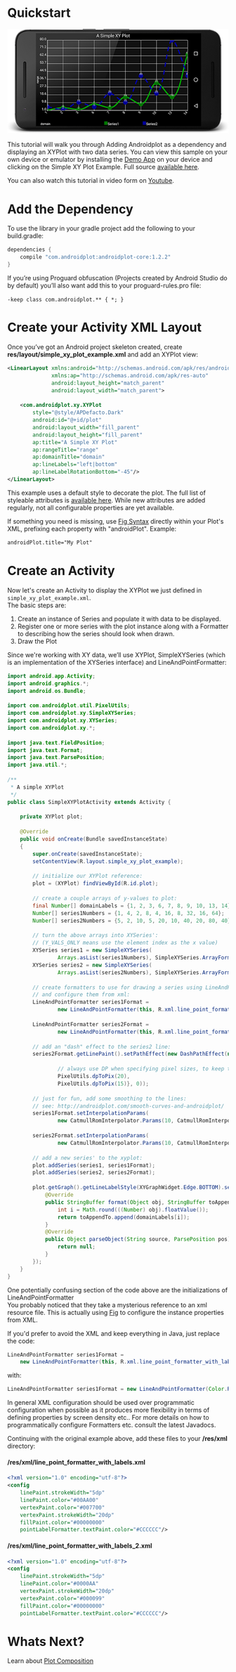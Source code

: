 # Quickstart

![image](images/simple_xy_plot.png)

This tutorial will walk you through Adding Androidplot as a dependency and displaying an XYPlot with 
two data series.  You can view this sample on your own device or emulator by installing the 
[Demo App](https://play.google.com/store/apps/details?id=com.androidplot.demos) on your device and 
clicking on the Simple XY Plot Example. Full source [available here](../demoapp/src/main/java/com/androidplot/demos/SimpleXYPlotActivity.java).

You can also watch this tutorial in video form on [Youtube](https://youtu.be/wEFkzQY_wWI).

# Add the Dependency
To use the library in your gradle project add the following to your build.gradle:

```groovy
dependencies {
    compile "com.androidplot:androidplot-core:1.2.2"
}
```

If you’re using Proguard obfuscation (Projects created by Android Studio do by default) you’ll also 
want add this to your proguard-rules.pro file:

`-keep class com.androidplot.** { *; }`

# Create your Activity XML Layout
Once you’ve got an Android project skeleton created, create **res/layout/simple_xy_plot_example.xml** 
and add an XYPlot view:
```xml
<LinearLayout xmlns:android="http://schemas.android.com/apk/res/android"
              xmlns:ap="http://schemas.android.com/apk/res-auto"
              android:layout_height="match_parent"
              android:layout_width="match_parent">

    <com.androidplot.xy.XYPlot
        style="@style/APDefacto.Dark"
        android:id="@+id/plot"
        android:layout_width="fill_parent"
        android:layout_height="fill_parent"
        ap:title="A Simple XY Plot"
        ap:rangeTitle="range"
        ap:domainTitle="domain"
        ap:lineLabels="left|bottom"
        ap:lineLabelRotationBottom="-45"/>
</LinearLayout>
```
This example uses a default style to decorate the plot.  The full list of styleable attributes is 
[available here](../androidplot-core/src/main/res/attrs.xml).  While new attributes are added regularly, 
not all configurable properties are yet available.  

If something you need is missing, use [Fig Syntax](https://github.com/halfhp/fig)
directly within your Plot's XML, prefixing each property with "androidPlot".  Example:

```xml
androidPlot.title="My Plot"
```

# Create an Activity
Now let's create an Activity to display the XYPlot we just defined in `simple_xy_plot_example.xml`.  
The basic steps are:

1. Create an instance of Series and populate it with data to be displayed.
2. Register one or more series with the plot instance along with a Formatter to describing how the series should look when drawn.
3. Draw the Plot

Since we're working with XY data, we’ll use XYPlot, SimpleXYSeries (which is an 
implementation of the XYSeries interface) and LineAndPointFormatter:

```java
import android.app.Activity;
import android.graphics.*;
import android.os.Bundle;

import com.androidplot.util.PixelUtils;
import com.androidplot.xy.SimpleXYSeries;
import com.androidplot.xy.XYSeries;
import com.androidplot.xy.*;

import java.text.FieldPosition;
import java.text.Format;
import java.text.ParsePosition;
import java.util.*;

/**
 * A simple XYPlot
 */
public class SimpleXYPlotActivity extends Activity {

    private XYPlot plot;

    @Override
    public void onCreate(Bundle savedInstanceState)
    {
        super.onCreate(savedInstanceState);
        setContentView(R.layout.simple_xy_plot_example);

        // initialize our XYPlot reference:
        plot = (XYPlot) findViewById(R.id.plot);

        // create a couple arrays of y-values to plot:
        final Number[] domainLabels = {1, 2, 3, 6, 7, 8, 9, 10, 13, 14};
        Number[] series1Numbers = {1, 4, 2, 8, 4, 16, 8, 32, 16, 64};
        Number[] series2Numbers = {5, 2, 10, 5, 20, 10, 40, 20, 80, 40};

        // turn the above arrays into XYSeries':
        // (Y_VALS_ONLY means use the element index as the x value)
        XYSeries series1 = new SimpleXYSeries(
                Arrays.asList(series1Numbers), SimpleXYSeries.ArrayFormat.Y_VALS_ONLY, "Series1");
        XYSeries series2 = new SimpleXYSeries(
                Arrays.asList(series2Numbers), SimpleXYSeries.ArrayFormat.Y_VALS_ONLY, "Series2");

        // create formatters to use for drawing a series using LineAndPointRenderer
        // and configure them from xml:
        LineAndPointFormatter series1Format =
                new LineAndPointFormatter(this, R.xml.line_point_formatter_with_labels);

        LineAndPointFormatter series2Format =
                new LineAndPointFormatter(this, R.xml.line_point_formatter_with_labels_2);

        // add an "dash" effect to the series2 line:
        series2Format.getLinePaint().setPathEffect(new DashPathEffect(new float[] {

                // always use DP when specifying pixel sizes, to keep things consistent across devices:
                PixelUtils.dpToPix(20),
                PixelUtils.dpToPix(15)}, 0));

        // just for fun, add some smoothing to the lines:
        // see: http://androidplot.com/smooth-curves-and-androidplot/
        series1Format.setInterpolationParams(
                new CatmullRomInterpolator.Params(10, CatmullRomInterpolator.Type.Centripetal));

        series2Format.setInterpolationParams(
                new CatmullRomInterpolator.Params(10, CatmullRomInterpolator.Type.Centripetal));

        // add a new series' to the xyplot:
        plot.addSeries(series1, series1Format);
        plot.addSeries(series2, series2Format);

        plot.getGraph().getLineLabelStyle(XYGraphWidget.Edge.BOTTOM).setFormat(new Format() {
            @Override
            public StringBuffer format(Object obj, StringBuffer toAppendTo, FieldPosition pos) {
                int i = Math.round(((Number) obj).floatValue());
                return toAppendTo.append(domainLabels[i]);
            }
            @Override
            public Object parseObject(String source, ParsePosition pos) {
                return null;
            }
        });
    }
}
```


One potentially confusing section of the code above are the initializations of LineAndPointFormatter   
You probably noticed that they take a mysterious reference to an xml resource file. This is actually 
using [Fig](https://github.com/halfhp/fig) to configure the instance properties from XML.  

If you'd prefer to avoid the XML and keep everything in Java, just replace the code:

```java
LineAndPointFormatter series1Format = 
    new LineAndPointFormatter(this, R.xml.line_point_formatter_with_labels);
```

with:

```java
LineAndPointFormatter series1Format = new LineAndPointFormatter(Color.RED, Color.GREEN, Color.BLUE, null);
```

In general XML configuration should be used over programmatic configuration when possible as it produces 
more flexibility in terms of defining properties by screen density etc..  For more details on how to 
programmatically configure Formatters etc. consult the latest Javadocs.

Continuing with the original example above, add these files to your **/res/xml** directory:

#### /res/xml/line_point_formatter_with_labels.xml
```xml
<?xml version="1.0" encoding="utf-8"?>
<config
    linePaint.strokeWidth="5dp"
    linePaint.color="#00AA00"
    vertexPaint.color="#007700"
    vertexPaint.strokeWidth="20dp"
    fillPaint.color="#00000000"
    pointLabelFormatter.textPaint.color="#CCCCCC"/>
```

#### /res/xml/line_point_formatter_with_labels_2.xml
```xml
<?xml version="1.0" encoding="utf-8"?>
<config
    linePaint.strokeWidth="5dp"
    linePaint.color="#0000AA"
    vertexPaint.strokeWidth="20dp"
    vertexPaint.color="#000099"
    fillPaint.color="#00000000"
    pointLabelFormatter.textPaint.color="#CCCCCC"/>
```

# Whats Next?
Learn about [Plot Composition](plot_composition.md)